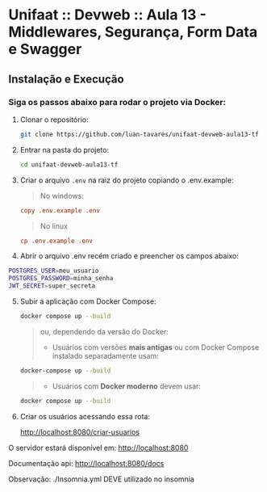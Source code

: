 # Unifaat :: Devweb :: Aula 13 - Middlewares, Segurança, Form Data e Swagger

## Instalação e Execução

### Siga os passos abaixo para rodar o projeto via Docker:

1. Clonar o repositório:

   ```sh
   git clone https://github.com/luan-tavares/unifaat-devweb-aula13-tf
   ```

2. Entrar na pasta do projeto:

   ```sh
   cd unifaat-devweb-aula13-tf
   ```

3. Criar o arquivo `.env` na raiz do projeto copiando o .env.example:

   > No windows:

   ```ini
   copy .env.example .env
   ```

   > No linux

   ```ini
   cp .env.example .env
   ```
4. Abrir o arquivo .env recém criado e preencher os campos abaixo:

```sh
POSTGRES_USER=meu_usuario
POSTGRES_PASSWORD=minha_senha
JWT_SECRET=super_secreta
```

5. Subir a aplicação com Docker Compose:

   ```sh
   docker compose up --build
   ```

   > ou, dependendo da versão do Docker:
   >
   > - Usuários com versões **mais antigas** ou com Docker Compose instalado separadamente usam:

   ```sh
   docker-compose up --build
   ```

   > - Usuários com **Docker moderno** devem usar:

   ```sh
   docker compose up --build
   ```

6. Criar os usuários acessando essa rota:

   [http://localhost:8080/criar-usuarios](http://localhost:8080/criar-usuarios)

O servidor estará disponível em: [http://localhost:8080](http://localhost:8080)

Documentação api: [http://localhost:8080/docs](http://localhost:8080/docs)

Observação: ./Insomnia.yml DEVE utilizado no insomnia